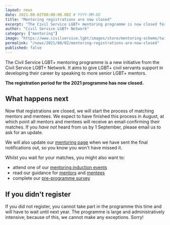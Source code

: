 ```yaml
---
layout: news
date: 2021-08-02T00:00:00.00Z # YYYY-MM-DD 
title: "Mentoring registrations are now closed"
excerpt: "The Civil Service LGBT+ mentoring programme is now closed for new registrations. This is what happens next."
author: "Civil Service LGBT+ Network"
category: ["mentoring"]
image: "https://www.civilservice.lgbt/images/store/mentoring-scheme/twitter-timeline--mentoring-for-lgbt-civil-servants.png"
permalink: "/news/2021/08/02/mentoring-registrations-are-now-closed"
published: false
---
```


The Civil Service LGBT+ mentoring programme is a new initiative from the Civil Service LGBT+ Network. It aims to give LGBT+ civil servants support in developing their career by speaking to more senior LGBT+ mentors.

**The registration period for the 2021 programme has now closed.** 

## What happens next

Now that registrations are closed, we will start the process of matching mentors and mentees. We expect to have finished this process in August, at which point all mentors and mentees will receive an email confirming their matches. If you *have not* heard from us by 1 September, please email us to ask for an update.

We will also update our [mentoring page](/mentoring) when we have sent the final notifications out, so you know you won't have missed it.

Whilst you wait for your matches, you might also want to:

- attend one of our [mentoring induction events](/events)
- read our guidance for [mentors](https://www.civilservice.lgbt/publication/resources-for-mentors) and [mentees](https://www.civilservice.lgbt/publication/resources-for-mentees)
- complete our [pre-programme survey](https://www.civilservice.lgbt/consultation/mentoring-pre-programme-survey)

## If you didn't register

If you did not register, you cannot take part in the programme this time and will have to wait until next year. The programme is large and administratively intensive; because of this, we cannot make any exceptions. Sorry!
